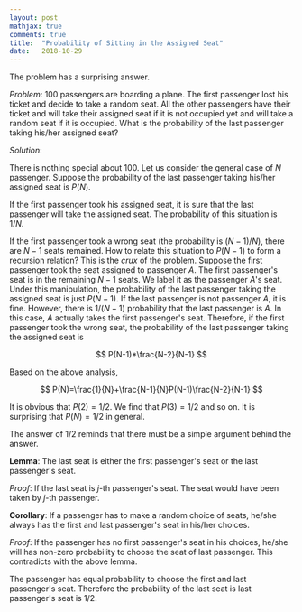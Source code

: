 ```yaml
---
layout: post
mathjax: true
comments: true
title:  "Probability of Sitting in the Assigned Seat"
date:   2018-10-29
---
```


The problem has a surprising answer.

*Problem*: 100 passengers are boarding a plane. The first passenger lost his ticket and decide to take a random seat. All the other passengers have their ticket and will take their assigned seat if it is not occupied yet and will take a random seat if it is occupied. What is the probability of the last passenger taking his/her assigned seat?

*Solution*:

There is nothing special about 100. Let us consider the general case of $N$ passenger. Suppose the probability of the last passenger taking his/her assigned seat is $P(N)$.

If the first passenger took his assigned seat, it is sure that the last passenger will take the assigned seat. The probability of this situation is $1/N$.

If the first passenger took a wrong seat (the probability is $(N-1)/N$), there are $N-1$ seats remained. How to relate this situation to $P(N-1)$ to form a recursion relation? This is the *crux* of the problem. Suppose the first passenger took the seat assigned to passenger $A$. The first passenger's seat is in the remaining $N-1$ seats. We label it as the passenger $A$'s seat. Under this manipulation, the probability of the last passenger taking the assigned seat is just $P(N-1)$. If the last passenger is not passenger $A$, it is fine. However, there is $1/(N-1)$ probability that the last passenger is $A$. In this case, $A$ actually takes the first passenger's seat. Therefore, if the first passenger took the wrong seat, the probability of the last passenger taking the assigned seat is 

$$
P(N-1)*\frac{N-2}{N-1}
$$

Based on the above analysis, 

$$
P(N)=\frac{1}{N}+\frac{N-1}{N}P(N-1)\frac{N-2}{N-1}
$$

It is obvious that $P(2)=1/2$. We find that $P(3)=1/2$ and so on. It is surprising that $P(N)=1/2$ in general.

The answer of $1/2$ reminds that there must be a simple argument behind the answer. 

**Lemma**: The last seat is either the first passenger's seat or the last passenger's seat.

*Proof*: If the last seat is $j$-th passenger's seat. The seat would have been taken by $j$-th passenger.

**Corollary**: If a passenger has to make a random choice of seats, he/she always has the first and last passenger's seat in his/her choices.

*Proof*: If the passenger has no first passenger's seat in his choices, he/she will has non-zero probability to choose the seat of last passenger. This contradicts with the above lemma.

The passenger has equal probability to choose the first and last passenger's seat. Therefore the probability of the last seat is last passenger's seat is 1/2.
